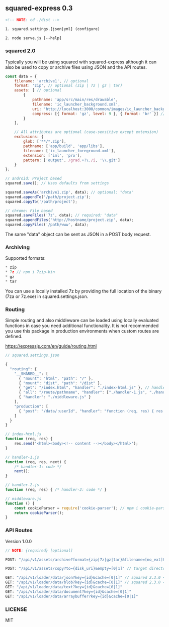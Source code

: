 ## squared-express 0.3

```xml
<!-- NOTE: cd ./dist -->

1. squared.settings.[json|yml] (configure)

2. node serve.js [--help]
```

### squared 2.0

Typically you will be using squared with squared-express although it can also be used to copy or archive files using JSON and the API routes.

```javascript
const data = {
    filename: 'archive1', // optional
    format: 'zip', // optional (zip | 7z | gz | tar)
    assets: [ // optional
        {
            pathname: 'app/src/main/res/drawable',
            filename: 'ic_launcher_background.xml',
            uri: 'http://localhost:3000/common/images/ic_launcher_background.xml',
            compress: [{ format: 'gz', level: 9 }, { format: 'br' }] // optional
        }
    ],

    // All attributes are optional (case-sensitive except extension)
    exclusions: {
        glob: ['**/*.zip'],
        pathname: ['app/build', 'app/libs'],
        filename: ['ic_launcher_foreground.xml'],
        extension: ['iml', 'pro'],
        pattern: ['output', /grad.+?\./i, '\\.git']
    }
};

// android: Project based
squared.save(); // Uses defaults from settings

squared.saveAs('archive1.zip', data); // optional: "data"
squared.appendTo('/path/project.zip');
squared.copyTo('/path/project');

// chrome: File based
squared.saveFiles('7z', data); // required: "data"
squared.appendFiles('http://hostname/project.zip', data);
squared.copyFiles('/path/www', data);
```

The same "data" object can be sent as JSON in a POST body request.

### Archiving

Supported formats:

```javascript
* zip
* 7z // npm i 7zip-bin
* gz
* tar
```

You can use a locally installed 7z by providing the full location of the binary (7za or 7z.exe) in squared.settings.json.

### Routing

Simple routing and also middleware can be loaded using locally evaluated functions in case you need additional functionality. It is not recommended you use this package in production environments when custom routes are defined.

https://expressjs.com/en/guide/routing.html

```javascript
// squared.settings.json

{
  "routing": {
    "__SHARED__": [
      { "mount": "html", "path": "/" },
      { "mount": "dist", "path": "/dist" },
      { "get": "/index.html", "handler": "./index-html.js" }, // handler file paths are relative and start with either './' OR '../'
      { "all": "/route/pathname", "handler": ["./handler-1.js", "./handler-2.js"] },
      { "handler": "./middleware.js" }
    ],
    "production": [
      { "post": "/data/:userId", "handler": "function (req, res) { res.send(req.params); }" } // handler contents always start with "function"
    ]
  }
}

// index-html.js
function (req, res) {
    res.send('<html><body><!-- content --></body></html>');
}

// handler-1.js
function (req, res, next) {
    /* handler-1: code */
    next();
}

// handler-2.js
function (req, res) { /* handler-2: code */ }

// middleware.js
function () {
    const cookieParser = require('cookie-parser'); // npm i cookie-parser
    return cookieParser();
}
```

### API Routes

Version 1.0.0

```javascript
// NOTE: {required} [optional]

POST: "/api/v1/assets/archive?format={zip|7z|gz|tar}&filename=[no_ext]&to=[disk_uri]&append_to=[archive_uri]"

POST: "/api/v1/assets/copy?to={disk_uri}&empty=[0|1]" // target directory

GET: "/api/v1/loader/data/json?key={id}&cache=[0|1]" // squared 2.3.0 <ResponseData>
GET: "/api/v1/loader/data/blob?key={id}&cache=[0|1]" // squared 2.3.0 <Blob>
GET: "/api/v1/loader/data/text?key={id}&cache=[0|1]"
GET: "/api/v1/loader/data/document?key={id}&cache=[0|1]"
GET: "/api/v1/loader/data/arraybuffer?key={id}&cache=[0|1]"
```

### LICENSE

MIT